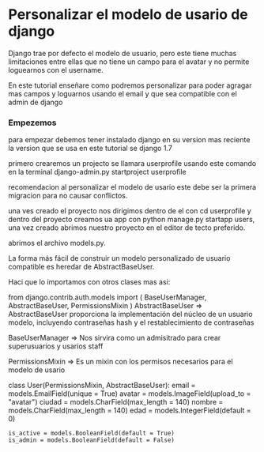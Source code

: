# Personalizar el modelo de usario de django

Django trae por defecto el modelo de usuario, pero este tiene muchas limitaciones entre ellas que no tiene un 
campo para el avatar y no permite loguearnos con el username.


En este tutorial enseñare como podremos personalizar para poder agragar mas campos y loguarnos usando el email
y que sea compatible con el admin de django

### Empezemos

para empezar debemos tener instalado django en su version mas reciente la version que se usa en este tutorial
se django 1.7

primero crearemos un projecto se llamara userprofile usando este comando en la terminal django-admin.py startproject userprofile

recomendacion al personalizar el modelo de usario este debe ser la primera migracion para no causar conflictos.

una ves creado el proyecto nos dirigimos dentro de el con cd userprofile y dentro del proyecto creamos ua app con python manage.py startapp users, una vez creado abrimos nuestro proyecto en el editor de tecto preferido.

abrimos el archivo models.py.

La forma más fácil de construir un modelo personalizado de usuario compatible es heredar de AbstractBaseUser.

Haci que lo importamos con otros clases mas asi:

from django.contrib.auth.models import (
	BaseUserManager, AbstractBaseUser, PermissionsMixin
)
AbstractBaseUser => AbstractBaseUser proporciona la implementación del núcleo de un usuario modelo, incluyendo contraseñas hash y el restablecimiento de contraseñas

BaseUserManager => Nos sirvira como un admisitrado para crear superusuarios y usarios staff

PermissionsMixin => Es un mixin con los permisos necesarios para el modelo de usario

class User(PermissionsMixin, AbstractBaseUser):
	email = models.EmailField(unique = True)
	avatar = models.ImageField(upload_to = "avatar")
	ciudad = models.CharField(max_length = 140)
	nombre = models.CharField(max_length = 140)
	edad = models.IntegerField(default = 0)

	is_active = models.BooleanField(default = True)
	is_admin = models.BooleanField(default = False)
	
	
	
	
	
	
	
	
	
	
	
	
	
	
	
	
	
	
	


